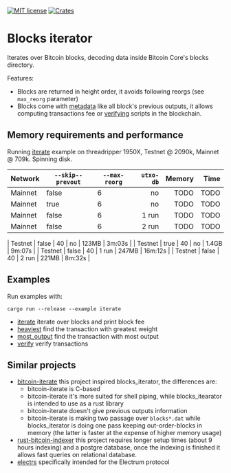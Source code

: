 [![MIT license](https://img.shields.io/github/license/RCasatta/blocks_iterator)](https://github.com/RCasatta/blocks_iterator/blob/master/LICENSE)
[![Crates](https://img.shields.io/crates/v/blocks_iterator.svg)](https://crates.io/crates/blocks_iterator)

# Blocks iterator

Iterates over Bitcoin blocks, decoding data inside Bitcoin Core's blocks directory.

Features:
* Blocks are returned in height order, it avoids following reorgs (see `max_reorg` parameter)
* Blocks come with [metadata](https://docs.rs/blocks_iterator/latest/blocks_iterator/struct.BlockExtra.html) like all block's previous outputs, it allows computing transactions fee or [verifying](examples/verify.rs) scripts in the blockchain.

## Memory requirements and performance

Running [iterate](examples/iterate.rs) example on threadripper 1950X, Testnet @ 2090k, Mainnet @ 709k. Spinning disk.

| Network | `--skip--prevout` | `--max-reorg` | `utxo-db` | Memory | Time    |
|---------|-------------------|---------------|----------:|-------:|--------:|
| Mainnet | false             |           6   | no        |  TODO  | TODO    |
| Mainnet | true              |           6   | no        |  TODO  | TODO    |
| Mainnet | false             |           6   | 1 run     |  TODO  | TODO    |
| Mainnet | false             |           6   | 2 run     |  TODO  | TODO    |

| Testnet | false             |           40  | no        |  123MB |  3m:03s |
| Testnet | true              |           40  | no        |  1.4GB |  9m:07s |
| Testnet | false             |           40  | 1 run     |  247MB | 16m:12s |
| Testnet | false             |           40  | 2 run     |  221MB |  8m:32s |



## Examples

Run examples with:

```
cargo run --release --example iterate
```

* [iterate](examples/iterate.rs) iterate over blocks and print block fee
* [heaviest](examples/heaviest.rs) find the transaction with greatest weight
* [most_output](examples/most_output.rs) find the transaction with most output
* [verify](examples/verify.rs) verify transactions

## Similar projects

* [bitcoin-iterate](https://github.com/rustyrussell/bitcoin-iterate) this project inspired blocks_iterator, the differences are:
  * bitcoin-iterate is C-based
  * bitcoin-iterate it's more suited for shell piping, while blocks_itearator is intended to use as a rust library
  * bitcoin-iterate doesn't give previous outputs information
  * bitcoin-iterate is making two passage over `blocks*.dat` while blocks_iterator is doing one pass keeping out-order-blocks in memory (the latter is faster at the expense of higher memory usage)
* [rust-bitcoin-indexer](https://github.com/dpc/rust-bitcoin-indexer) this project requires longer setup times (about 9 hours indexing) and a postgre database, once the indexing is finished it allows fast queries on relational database.
* [electrs](https://github.com/romanz/electrs) specifically intended for the Electrum protocol
